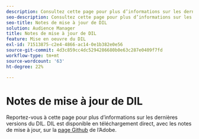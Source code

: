 ```yaml
---
description: Consultez cette page pour plus d’informations sur les dernières versions du DIL
seo-description: Consultez cette page pour plus d’informations sur les dernières versions du DIL
seo-title: Notes de mise à jour de DIL
solution: Audience Manager
title: Notes de mise à jour de DIL
feature: Mise en oeuvre du DIL
exl-id: 71513875-c2e4-4866-ac14-0e1b382e0e56
source-git-commit: 4d3c859cc4dc5294286680b0e63c287e0409f7fd
workflow-type: tm+mt
source-wordcount: '63'
ht-degree: 22%

---
```


# Notes de mise à jour de DIL

Reportez-vous à cette page pour plus d’informations sur les dernières versions du DIL. DIL est disponible en téléchargement direct, avec les notes de mise à jour, sur la [page Github](https://github.com/Adobe-Marketing-Cloud/dil/releases) de l’Adobe.
